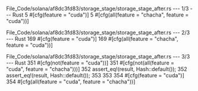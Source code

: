 File_Code/solana/af8dc3fd83/storage_stage/storage_stage_after.rs --- 1/3 --- Rust
5 #[cfg(feature = "cuda")]                                                                                                                                   5 #[cfg(all(feature = "chacha", feature = "cuda"))]

File_Code/solana/af8dc3fd83/storage_stage/storage_stage_after.rs --- 2/3 --- Rust
169         #[cfg(feature = "cuda")]                                                                                                                         169         #[cfg(all(feature = "chacha", feature = "cuda"))]

File_Code/solana/af8dc3fd83/storage_stage/storage_stage_after.rs --- 3/3 --- Rust
351         #[cfg(not(feature = "cuda"))]                                                                                                                    351         #[cfg(not(all(feature = "cuda", feature = "chacha")))]
352         assert_eq!(result, Hash::default());                                                                                                             352         assert_eq!(result, Hash::default());
353                                                                                                                                                          353 
354         #[cfg(feature = "cuda")]                                                                                                                         354         #[cfg(all(feature = "cuda", feature = "chacha"))]

